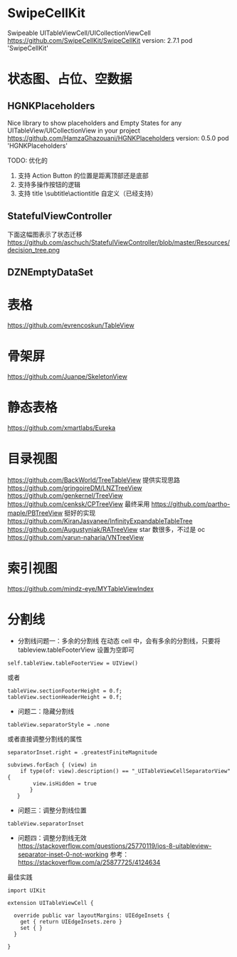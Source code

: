 
#  SwipeCellKit
Swipeable UITableViewCell/UICollectionViewCell  
https://github.com/SwipeCellKit/SwipeCellKit
version: 2.7.1
pod 'SwipeCellKit'


# 状态图、占位、空数据 
## HGNKPlaceholders
Nice library to show placeholders and Empty States for any UITableView/UICollectionView in your project
https://github.com/HamzaGhazouani/HGNKPlaceholders
version: 0.5.0
pod 'HGNKPlaceholders'

TODO: 优化的
1. 支持 Action Button 的位置是距离顶部还是底部
2. 支持多操作按钮的逻辑
3. 支持 title \subtitle\actiontitle 自定义（已经支持）

## StatefulViewController

下面这幅图表示了状态迁移
https://github.com/aschuch/StatefulViewController/blob/master/Resources/decision_tree.png

## DZNEmptyDataSet



# 表格
https://github.com/evrencoskun/TableView


# 骨架屏
https://github.com/Juanpe/SkeletonView


# 静态表格
https://github.com/xmartlabs/Eureka 



# 目录视图
https://github.com/BackWorld/TreeTableView 提供实现思路
https://github.com/gringoireDM/LNZTreeView
https://github.com/genkernel/TreeView
https://github.com/cenksk/CPTreeView    最终采用
https://github.com/partho-maple/PBTreeView      挺好的实现
https://github.com/KiranJasvanee/InfinityExpandableTableTree    
https://github.com/Augustyniak/RATreeView       star 数很多，不过是 oc
https://github.com/varun-naharia/VNTreeView


# 索引视图
https://github.com/mindz-eye/MYTableViewIndex

# 分割线
* 分割线问题一：多余的分割线
在动态 cell 中，会有多余的分割线，只要将 tableview.tableFooterView 设置为空即可
```
self.tableView.tableFooterView = UIView()
```

或者
```
tableView.sectionFooterHeight = 0.f;
tableView.sectionHeaderHeight = 0.f;

```


* 问题二：隐藏分割线
```
tableView.separatorStyle = .none
```

或者直接调整分割线的属性
```
separatorInset.right = .greatestFiniteMagnitude

subviews.forEach { (view) in
    if type(of: view).description() == "_UITableViewCellSeparatorView" {
        view.isHidden = true
       }
   }

```


* 问题三：调整分割线位置
```
tableView.separatorInset
```



* 问题四：调整分割线无效
https://stackoverflow.com/questions/25770119/ios-8-uitableview-separator-inset-0-not-working
参考：https://stackoverflow.com/a/25877725/4124634

最佳实践
```
import UIKit

extension UITableViewCell {

  override public var layoutMargins: UIEdgeInsets {
    get { return UIEdgeInsets.zero }
    set { }
  }

}
```
